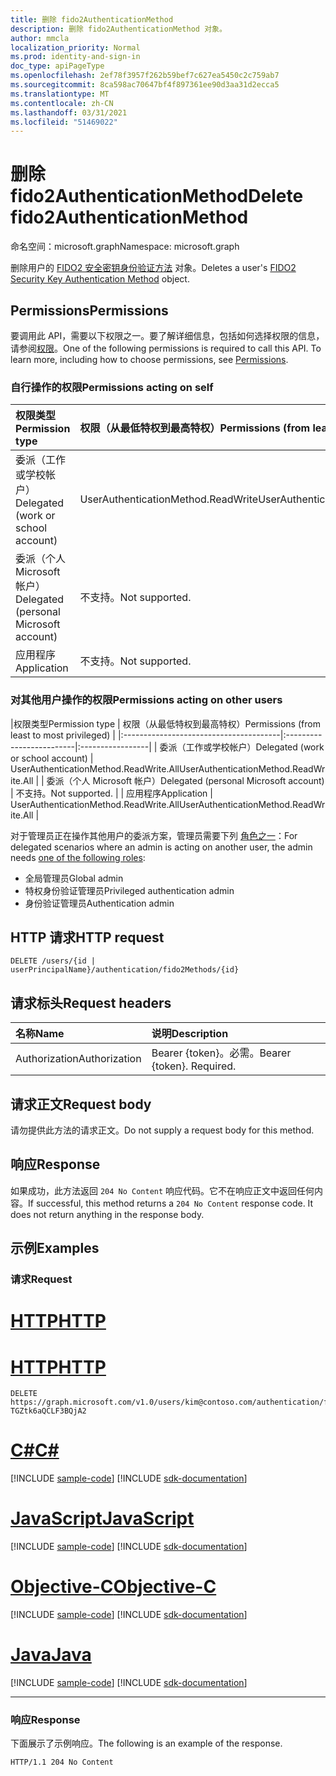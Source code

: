 ```yaml
---
title: 删除 fido2AuthenticationMethod
description: 删除 fido2AuthenticationMethod 对象。
author: mmcla
localization_priority: Normal
ms.prod: identity-and-sign-in
doc_type: apiPageType
ms.openlocfilehash: 2ef78f3957f262b59bef7c627ea5450c2c759ab7
ms.sourcegitcommit: 8ca598ac70647bf4f897361ee90d3aa31d2ecca5
ms.translationtype: MT
ms.contentlocale: zh-CN
ms.lasthandoff: 03/31/2021
ms.locfileid: "51469022"
---
```

# <a name="delete-fido2authenticationmethod"></a><span data-ttu-id="cffcc-103">删除 fido2AuthenticationMethod</span><span class="sxs-lookup"><span data-stu-id="cffcc-103">Delete fido2AuthenticationMethod</span></span>
<span data-ttu-id="cffcc-104">命名空间：microsoft.graph</span><span class="sxs-lookup"><span data-stu-id="cffcc-104">Namespace: microsoft.graph</span></span>

<span data-ttu-id="cffcc-105">删除用户的 [FIDO2 安全密钥身份验证方法](../resources/fido2authenticationmethod.md) 对象。</span><span class="sxs-lookup"><span data-stu-id="cffcc-105">Deletes a user's [FIDO2 Security Key Authentication Method](../resources/fido2authenticationmethod.md) object.</span></span>

## <a name="permissions"></a><span data-ttu-id="cffcc-106">Permissions</span><span class="sxs-lookup"><span data-stu-id="cffcc-106">Permissions</span></span>

<span data-ttu-id="cffcc-p101">要调用此 API，需要以下权限之一。要了解详细信息，包括如何选择权限的信息，请参阅[权限](/graph/permissions-reference)。</span><span class="sxs-lookup"><span data-stu-id="cffcc-p101">One of the following permissions is required to call this API. To learn more, including how to choose permissions, see [Permissions](/graph/permissions-reference).</span></span>

### <a name="permissions-acting-on-self"></a><span data-ttu-id="cffcc-109">自行操作的权限</span><span class="sxs-lookup"><span data-stu-id="cffcc-109">Permissions acting on self</span></span>

|<span data-ttu-id="cffcc-110">权限类型</span><span class="sxs-lookup"><span data-stu-id="cffcc-110">Permission type</span></span>      | <span data-ttu-id="cffcc-111">权限（从最低特权到最高特权）</span><span class="sxs-lookup"><span data-stu-id="cffcc-111">Permissions (from least to most privileged)</span></span>              |
|:---------------------------------------|:-------------------------|
| <span data-ttu-id="cffcc-112">委派（工作或学校帐户）</span><span class="sxs-lookup"><span data-stu-id="cffcc-112">Delegated (work or school account)</span></span>     | <span data-ttu-id="cffcc-113">UserAuthenticationMethod.ReadWrite</span><span class="sxs-lookup"><span data-stu-id="cffcc-113">UserAuthenticationMethod.ReadWrite</span></span> |
| <span data-ttu-id="cffcc-114">委派（个人 Microsoft 帐户）</span><span class="sxs-lookup"><span data-stu-id="cffcc-114">Delegated (personal Microsoft account)</span></span> | <span data-ttu-id="cffcc-115">不支持。</span><span class="sxs-lookup"><span data-stu-id="cffcc-115">Not supported.</span></span> |
| <span data-ttu-id="cffcc-116">应用程序</span><span class="sxs-lookup"><span data-stu-id="cffcc-116">Application</span></span>                            | <span data-ttu-id="cffcc-117">不支持。</span><span class="sxs-lookup"><span data-stu-id="cffcc-117">Not supported.</span></span> |

### <a name="permissions-acting-on-other-users"></a><span data-ttu-id="cffcc-118">对其他用户操作的权限</span><span class="sxs-lookup"><span data-stu-id="cffcc-118">Permissions acting on other users</span></span>

|<span data-ttu-id="cffcc-119">权限类型</span><span class="sxs-lookup"><span data-stu-id="cffcc-119">Permission type</span></span>      | <span data-ttu-id="cffcc-120">权限（从最低特权到最高特权）</span><span class="sxs-lookup"><span data-stu-id="cffcc-120">Permissions (from least to most privileged)</span></span>              |
|:---------------------------------------|:-------------------------|:-----------------|
| <span data-ttu-id="cffcc-121">委派（工作或学校帐户）</span><span class="sxs-lookup"><span data-stu-id="cffcc-121">Delegated (work or school account)</span></span>     | <span data-ttu-id="cffcc-122">UserAuthenticationMethod.ReadWrite.All</span><span class="sxs-lookup"><span data-stu-id="cffcc-122">UserAuthenticationMethod.ReadWrite.All</span></span> |
| <span data-ttu-id="cffcc-123">委派（个人 Microsoft 帐户）</span><span class="sxs-lookup"><span data-stu-id="cffcc-123">Delegated (personal Microsoft account)</span></span> | <span data-ttu-id="cffcc-124">不支持。</span><span class="sxs-lookup"><span data-stu-id="cffcc-124">Not supported.</span></span> |
| <span data-ttu-id="cffcc-125">应用程序</span><span class="sxs-lookup"><span data-stu-id="cffcc-125">Application</span></span>                            | <span data-ttu-id="cffcc-126">UserAuthenticationMethod.ReadWrite.All</span><span class="sxs-lookup"><span data-stu-id="cffcc-126">UserAuthenticationMethod.ReadWrite.All</span></span> |

<span data-ttu-id="cffcc-127">对于管理员正在操作其他用户的委派方案，管理员需要下列 [角色之一](/azure/active-directory/users-groups-roles/directory-assign-admin-roles#available-roles)：</span><span class="sxs-lookup"><span data-stu-id="cffcc-127">For delegated scenarios where an admin is acting on another user, the admin needs [one of the following roles](/azure/active-directory/users-groups-roles/directory-assign-admin-roles#available-roles):</span></span>
* <span data-ttu-id="cffcc-128">全局管理员</span><span class="sxs-lookup"><span data-stu-id="cffcc-128">Global admin</span></span>
* <span data-ttu-id="cffcc-129">特权身份验证管理员</span><span class="sxs-lookup"><span data-stu-id="cffcc-129">Privileged authentication admin</span></span>
* <span data-ttu-id="cffcc-130">身份验证管理员</span><span class="sxs-lookup"><span data-stu-id="cffcc-130">Authentication admin</span></span>

## <a name="http-request"></a><span data-ttu-id="cffcc-131">HTTP 请求</span><span class="sxs-lookup"><span data-stu-id="cffcc-131">HTTP request</span></span>

<!-- {
  "blockType": "ignored"
}
-->
``` http
DELETE /users/{id | userPrincipalName}/authentication/fido2Methods/{id}
```

## <a name="request-headers"></a><span data-ttu-id="cffcc-132">请求标头</span><span class="sxs-lookup"><span data-stu-id="cffcc-132">Request headers</span></span>
|<span data-ttu-id="cffcc-133">名称</span><span class="sxs-lookup"><span data-stu-id="cffcc-133">Name</span></span>|<span data-ttu-id="cffcc-134">说明</span><span class="sxs-lookup"><span data-stu-id="cffcc-134">Description</span></span>|
|:---|:---|
|<span data-ttu-id="cffcc-135">Authorization</span><span class="sxs-lookup"><span data-stu-id="cffcc-135">Authorization</span></span>|<span data-ttu-id="cffcc-p102">Bearer {token}。必需。</span><span class="sxs-lookup"><span data-stu-id="cffcc-p102">Bearer {token}. Required.</span></span>|

## <a name="request-body"></a><span data-ttu-id="cffcc-138">请求正文</span><span class="sxs-lookup"><span data-stu-id="cffcc-138">Request body</span></span>
<span data-ttu-id="cffcc-139">请勿提供此方法的请求正文。</span><span class="sxs-lookup"><span data-stu-id="cffcc-139">Do not supply a request body for this method.</span></span>

## <a name="response"></a><span data-ttu-id="cffcc-140">响应</span><span class="sxs-lookup"><span data-stu-id="cffcc-140">Response</span></span>

<span data-ttu-id="cffcc-p103">如果成功，此方法返回 `204 No Content` 响应代码。它不在响应正文中返回任何内容。</span><span class="sxs-lookup"><span data-stu-id="cffcc-p103">If successful, this method returns a `204 No Content` response code. It does not return anything in the response body.</span></span>

## <a name="examples"></a><span data-ttu-id="cffcc-143">示例</span><span class="sxs-lookup"><span data-stu-id="cffcc-143">Examples</span></span>

### <a name="request"></a><span data-ttu-id="cffcc-144">请求</span><span class="sxs-lookup"><span data-stu-id="cffcc-144">Request</span></span>

# <a name="http"></a>[<span data-ttu-id="cffcc-145">HTTP</span><span class="sxs-lookup"><span data-stu-id="cffcc-145">HTTP</span></span>](#tab/http)

# <a name="http"></a>[<span data-ttu-id="cffcc-146">HTTP</span><span class="sxs-lookup"><span data-stu-id="cffcc-146">HTTP</span></span>](#tab/http)
<!-- {
  "blockType": "request",
  "name": "delete_fido2authenticationmethod"
}
-->
``` http
DELETE https://graph.microsoft.com/v1.0/users/kim@contoso.com/authentication/fido2Methods/_jpuR-TGZtk6aQCLF3BQjA2
```
# <a name="c"></a>[<span data-ttu-id="cffcc-147">C#</span><span class="sxs-lookup"><span data-stu-id="cffcc-147">C#</span></span>](#tab/csharp)
[!INCLUDE [sample-code](../includes/snippets/csharp/delete-fido2authenticationmethod-csharp-snippets.md)]
[!INCLUDE [sdk-documentation](../includes/snippets/snippets-sdk-documentation-link.md)]

# <a name="javascript"></a>[<span data-ttu-id="cffcc-148">JavaScript</span><span class="sxs-lookup"><span data-stu-id="cffcc-148">JavaScript</span></span>](#tab/javascript)
[!INCLUDE [sample-code](../includes/snippets/javascript/delete-fido2authenticationmethod-javascript-snippets.md)]
[!INCLUDE [sdk-documentation](../includes/snippets/snippets-sdk-documentation-link.md)]

# <a name="objective-c"></a>[<span data-ttu-id="cffcc-149">Objective-C</span><span class="sxs-lookup"><span data-stu-id="cffcc-149">Objective-C</span></span>](#tab/objc)
[!INCLUDE [sample-code](../includes/snippets/objc/delete-fido2authenticationmethod-objc-snippets.md)]
[!INCLUDE [sdk-documentation](../includes/snippets/snippets-sdk-documentation-link.md)]

# <a name="java"></a>[<span data-ttu-id="cffcc-150">Java</span><span class="sxs-lookup"><span data-stu-id="cffcc-150">Java</span></span>](#tab/java)
[!INCLUDE [sample-code](../includes/snippets/java/delete-fido2authenticationmethod-java-snippets.md)]
[!INCLUDE [sdk-documentation](../includes/snippets/snippets-sdk-documentation-link.md)]

---


### <a name="response"></a><span data-ttu-id="cffcc-151">响应</span><span class="sxs-lookup"><span data-stu-id="cffcc-151">Response</span></span>
<span data-ttu-id="cffcc-152">下面展示了示例响应。</span><span class="sxs-lookup"><span data-stu-id="cffcc-152">The following is an example of the response.</span></span>
<!-- {
  "blockType": "response",
  "truncated": true
}
-->
``` http
HTTP/1.1 204 No Content
```


